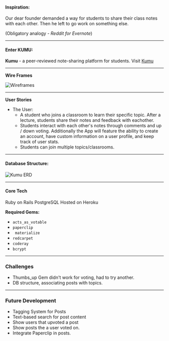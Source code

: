 
#### Inspiration:
Our dear founder demanded a way for students to share their class notes with each other. Then he left to go work on something else.

(Obligatory analogy - *Reddit for Evernote*)

____
#### Enter KUMU:
**Kumu** - a peer-reviewed note-sharing platform for students.
Visit [Kumu](http://kumuapp.herokuapp.com/)
____
**Wire Frames**

![Wireframes](http://i.imgur.com/KXPbFG3.jpg)
___
**User Stories**
* The User:
	* A student who joins a classroom to learn their specific topic. After a lecture, students share their notes and feedback with eachother.
	* Students interact with each other's notes through comments and up / down voting. Additionally the App will feature the ability to create an account, have custom information on a user profile, and keep track of user stats.
	* Students can join multiple topics/classrooms.
___
#### Database Structure:

![Kumu ERD](http://i.imgur.com/xtV36jX.jpg "ERD")

___
#### Core Tech
Ruby on Rails
PostgreSQL
Hosted on Heroku

**Required Gems:**
- `acts_as_votable`
- `paperclip`
- ` materialize`
- `redcarpet`
- `coderay`
- `bcrypt`
___ 
### Challenges
- Thumbs_up Gem didn't work for voting, had to try another.
- DB structure, associating posts with topics.
____
### Future Development

- Tagging System for Posts
- Text-based search for post content
- Show users that upvoted a post
- Show posts the a user voted on.
- Integrate Paperclip in posts.
